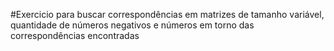 #Exercicio para buscar correspondências em matrizes de tamanho variável, quantidade de números negativos e números em torno das correspondências encontradas
